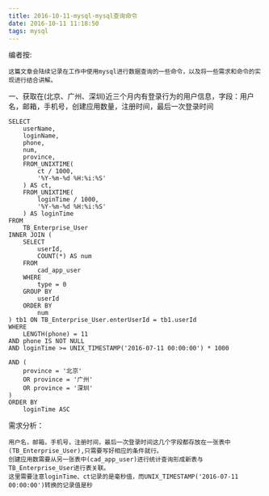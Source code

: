 ```yaml
---
title: 2016-10-11-mysql-mysql查询命令
date: 2016-10-11 11:18:50
tags: mysql
---
```


编者按:
	
	这篇文章会陆续记录在工作中使用mysql进行数据查询的一些命令，以及将一些需求和命令的实现进行结合讲解。

一、获取在(北京、广州、深圳)近三个月内有登录行为的用户信息，字段：用户名，邮箱，手机号，创建应用数量，注册时间，最后一次登录时间

	SELECT
		userName,
		loginName,
		phone,
		num,
		province,
		FROM_UNIXTIME(
			ct / 1000,
			'%Y-%m-%d %H:%i:%S'
		) AS ct,
		FROM_UNIXTIME(
			loginTime / 1000,
			'%Y-%m-%d %H:%i:%S'
		) AS loginTime
	FROM
		TB_Enterprise_User
	INNER JOIN (
		SELECT
			userId,
			COUNT(*) AS num
		FROM
			cad_app_user
		WHERE
			type = 0
		GROUP BY
			userId
		ORDER BY
			num
	) tb1 ON TB_Enterprise_User.enterUserId = tb1.userId
	WHERE
		LENGTH(phone) = 11
	AND phone IS NOT NULL
	AND loginTime >= UNIX_TIMESTAMP('2016-07-11 00:00:00') * 1000
	
	AND (
		province = '北京'
		OR province = '广州'
		OR province = '深圳'
	)
	ORDER BY
		loginTime ASC



需求分析：

	用户名，邮箱，手机号，注册时间，最后一次登录时间这几个字段都存放在一张表中(TB_Enterprise_User),只需要写好相应的条件就行。
	创建应用数需要从另一张表中(cad_app_user)进行统计查询形成新表与TB_Enterprise_User进行表关联。
	这里需要注意loginTime、ct记录的是毫秒值，而UNIX_TIMESTAMP('2016-07-11 00:00:00')转换的记录值是秒
	